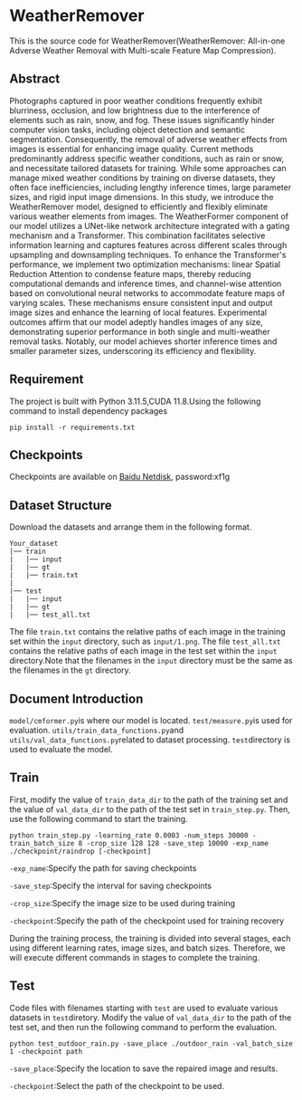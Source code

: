 # WeatherRemover

This is the source code for WeatherRemover(WeatherRemover: All-in-one Adverse Weather Removal with Multi-scale Feature Map Compression).

## Abstract

Photographs captured in poor weather conditions frequently exhibit blurriness, occlusion, and low brightness due to the interference of elements such as rain, snow, and fog. These issues significantly hinder computer vision tasks, including object detection and semantic segmentation. Consequently, the removal of adverse weather effects from images is essential for enhancing image quality. Current methods predominantly address specific weather conditions, such as rain or snow, and necessitate tailored datasets for training. While some approaches can manage mixed weather conditions by training on diverse datasets, they often face inefficiencies, including lengthy inference times, large parameter sizes, and rigid input image dimensions. In this study, we introduce the WeatherRemover model, designed to efficiently and flexibly eliminate various weather elements from images. The WeatherFormer component of our model utilizes a UNet-like network architecture integrated with a gating mechanism and a Transformer. This combination facilitates selective information learning and captures features across different scales through upsampling and downsampling techniques. To enhance the Transformer's performance, we implement two optimization mechanisms: linear Spatial Reduction Attention to condense feature maps, thereby reducing computational demands and inference times, and channel-wise attention based on convolutional neural networks to accommodate feature maps of varying scales. These mechanisms ensure consistent input and output image sizes and enhance the learning of local features. Experimental outcomes affirm that our model adeptly handles images of any size, demonstrating superior performance in both single and multi-weather removal tasks. Notably, our model achieves shorter inference times and smaller parameter sizes, underscoring its efficiency and flexibility.

## Requirement

The project is built with Python 3.11.5,CUDA 11.8.Using the following command to install dependency packages

```
pip install -r requirements.txt
```

## Checkpoints

Checkpoints are available on [Baidu Netdisk](https://pan.baidu.com/s/1p_O4WWGI4xyj4xA-WaSGeg?pwd=xf1g), password:xf1g

## Dataset Structure

Download the datasets and arrange them in the following format.

```
Your_dataset
|── train
|	|── input
|	|── gt
|	|── train.txt
|
|── test
|	|── input
|	|── gt
|	|── test_all.txt
```

The file `train.txt` contains the relative paths of each image in the training set within the `input` directory, such as `input/1.png`. The file `test_all.txt` contains the relative paths of each image in the test set within the `input` directory.Note that the filenames in the `input` directory must be the same as the filenames in the `gt` directory.

## Document Introduction

`model/cmformer.py`is where our model is located. `test/measure.py`is used for evaluation. `utils/train_data_functions.py`and `utils/val_data_functions.py`related to dataset processing.  `test`directory is used to evaluate the model.

## Train

First, modify the value of `train_data_dir` to the path of the training set and the value of `val_data_dir` to the path of the test set in `train_step.py`. Then, use the following command to start the training.

```
python train_step.py -learning_rate 0.0003 -num_steps 30000 -train_batch_size 8 -crop_size 128 128 -save_step 10000 -exp_name ./checkpoint/raindrop [-checkpoint]
```

`-exp_name`:Specify the path for saving checkpoints

`-save_step`:Specify the interval for saving checkpoints

`-crop_size`:Specify the image size to be used during training

`-checkpoint`:Specify the path of the checkpoint used for training recovery

During the training process, the training is divided into several stages, each using different learning rates, image sizes, and batch sizes. Therefore, we will execute different commands in stages to complete the training.

## Test

Code files with filenames starting with `test` are used to evaluate various datasets in `test`diretory. Modify the value of `val_data_dir` to the path of the test set, and then run the following command to perform the evaluation.

```
python test_outdoor_rain.py -save_place ./outdoor_rain -val_batch_size 1 -checkpoint path
```

`-save_place`:Specify the location to save the repaired image and results.

`-checkpoint`:Select the path of the checkpoint to be used.
